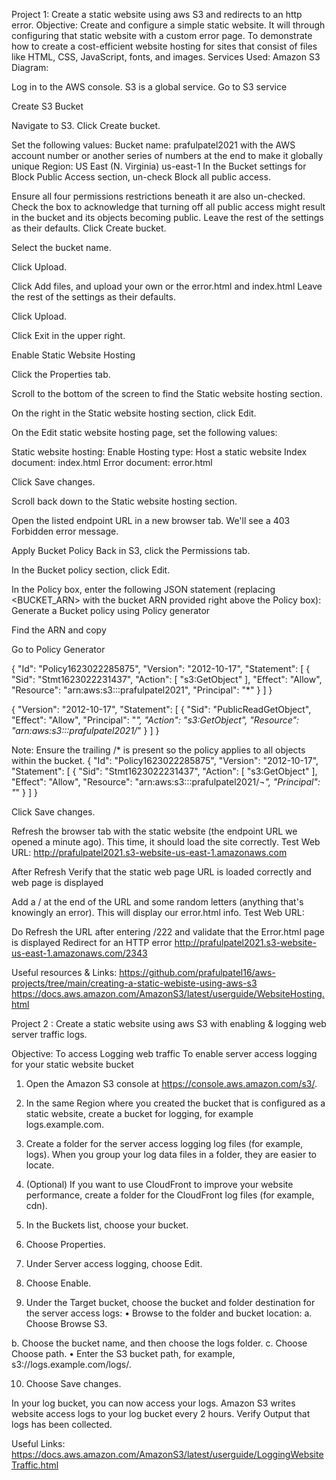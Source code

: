 Project 1: Create a static website using aws S3 and redirects to an http error.
Objective:
Create and configure a simple static website. It will through configuring that static website with a custom error page. To demonstrate how to create a cost-efficient website hosting for sites that consist of files like HTML, CSS, JavaScript, fonts, and images.
Services Used:
Amazon S3
Diagram:
 


Log in to the AWS console.
S3 is a global service. 
Go to S3 service
 
Create S3 Bucket
 
Navigate to S3.
Click Create bucket.
 
Set the following values:
Bucket name: prafulpatel2021 with the AWS account number or another series of numbers at the end to make it globally unique
Region: US East (N. Virginia) us-east-1
In the Bucket settings for Block Public Access section, un-check Block all public access.
 
Ensure all four permissions restrictions beneath it are also un-checked.
Check the box to acknowledge that turning off all public access might result in the bucket and its objects becoming public.
Leave the rest of the settings as their defaults.
Click Create bucket.
 
Select the bucket name.
 
Click Upload.
 

Click Add files, and upload your own or the error.html and index.html
Leave the rest of the settings as their defaults.
 
Click Upload.
 
 

Click Exit in the upper right.

Enable Static Website Hosting


Click the Properties tab.
 
Scroll to the bottom of the screen to find the Static website hosting section.
 
On the right in the Static website hosting section, click Edit.
 
On the Edit static website hosting page, set the following values:

Static website hosting: Enable
Hosting type: Host a static website
Index document: index.html
Error document: error.html
 
Click Save changes.
 
Scroll back down to the Static website hosting section.
 
Open the listed endpoint URL in a new browser tab. We'll see a 403 Forbidden error message.

 

Apply Bucket Policy
Back in S3, click the Permissions tab.
 
In the Bucket policy section, click Edit.
 
In the Policy box, enter the following JSON statement (replacing <BUCKET_ARN> with the bucket ARN provided right above the Policy box):
Generate a Bucket policy using Policy generator

Find the ARN and copy
 
Go to Policy Generator
 
 
 
 

 
{
  "Id": "Policy1623022285875",
  "Version": "2012-10-17",
  "Statement": [
    {
      "Sid": "Stmt1623022231437",
      "Action": [
        "s3:GetObject"
      ],
      "Effect": "Allow",
      "Resource": "arn:aws:s3:::prafulpatel2021",
      "Principal": "*"
    }
  ]
}





{
    "Version": "2012-10-17",
    "Statement": [
        {
            "Sid": "PublicReadGetObject",
            "Effect": "Allow",
            "Principal": "*",
            "Action": "s3:GetObject",
            "Resource": "arn:aws:s3:::prafulpatel2021/*"
        }
    ]
}
 

Note: Ensure the trailing /* is present so the policy applies to all objects within the bucket.
{
  "Id": "Policy1623022285875",
  "Version": "2012-10-17",
  "Statement": [
    {
      "Sid": "Stmt1623022231437",
      "Action": [
        "s3:GetObject"
      ],
      "Effect": "Allow",
      "Resource": "arn:aws:s3:::prafulpatel2021/*¬",
      "Principal": "*"
    }
  ]
}

Click Save changes.
 
 
 
Refresh the browser tab with the static website (the endpoint URL we opened a minute ago). This time, it should load the site correctly.
Test Web URL:
http://prafulpatel2021.s3-website-us-east-1.amazonaws.com
 
After Refresh Verify that the static web page URL is loaded correctly and web page is displayed
 
 
Add a / at the end of the URL and some random letters (anything that's knowingly an error). This will display our error.html info.
Test Web URL:
 

Do Refresh the URL after entering /222 and validate that the Error.html page is displayed
Redirect for an HTTP error
http://prafulpatel2021.s3-website-us-east-1.amazonaws.com/2343
 

Useful resources & Links:
https://github.com/prafulpatel16/aws-projects/tree/main/creating-a-static-webiste-using-aws-s3
https://docs.aws.amazon.com/AmazonS3/latest/userguide/WebsiteHosting.html


Project 2 : Create a static website using aws S3 with enabling & logging web server traffic logs.

Objective:
To access Logging web traffic
To enable server access logging for your static website bucket
1.	Open the Amazon S3 console at https://console.aws.amazon.com/s3/.
2.	In the same Region where you created the bucket that is configured as a static website, create a bucket for logging, for example logs.example.com.
 
 

3.	Create a folder for the server access logging log files (for example, logs).
When you group your log data files in a folder, they are easier to locate.
 
 
4.	(Optional) If you want to use CloudFront to improve your website performance, create a folder for the CloudFront log files (for example, cdn).
5.	In the Buckets list, choose your bucket.
 
6.	Choose Properties.
 
7.	Under Server access logging, choose Edit.
 
8.	Choose Enable.
 
9.	Under the Target bucket, choose the bucket and folder destination for the server access logs:
•	Browse to the folder and bucket location:
a.	Choose Browse S3.
 
b.	Choose the bucket name, and then choose the logs folder.
c.	Choose Choose path.
•	Enter the S3 bucket path, for example, s3://logs.example.com/logs/.
 
 

10.	Choose Save changes.
 
In your log bucket, you can now access your logs. Amazon S3 writes website access logs to your log bucket every 2 hours.
Verify Output that logs has been collected.
 


Useful Links:
https://docs.aws.amazon.com/AmazonS3/latest/userguide/LoggingWebsiteTraffic.html

